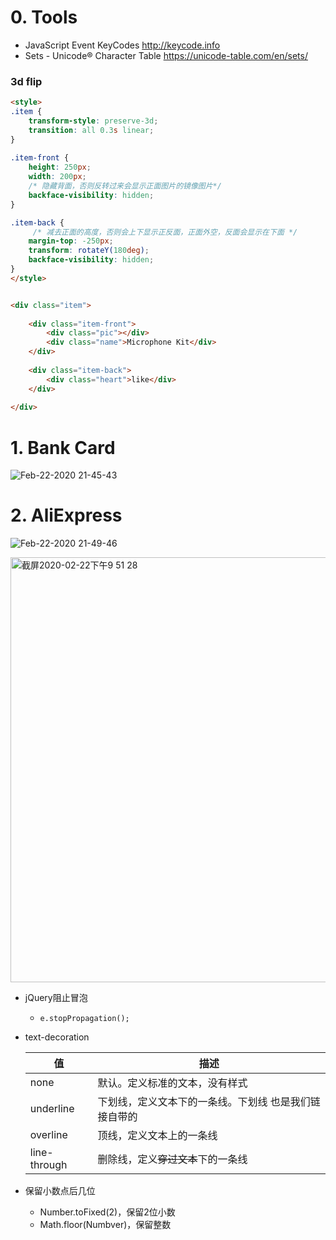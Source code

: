 

# 0. Tools
- JavaScript Event KeyCodes http://keycode.info
- Sets - Unicode® Character Table https://unicode-table.com/en/sets/


### 3d flip
```html
<style>
.item {
    transform-style: preserve-3d;
    transition: all 0.3s linear;
}
  
.item-front {
    height: 250px;
    width: 200px;
    /* 隐藏背面，否则反转过来会显示正面图片的镜像图片*/
    backface-visibility: hidden;  
}

.item-back {
     /* 减去正面的高度，否则会上下显示正反面，正面外空，反面会显示在下面 */
    margin-top: -250px;           
    transform: rotateY(180deg);
    backface-visibility: hidden;
}
</style>


<div class="item">
  
    <div class="item-front">
        <div class="pic"></div>
        <div class="name">Microphone Kit</div>
    </div>
  
    <div class="item-back">
        <div class="heart">like</div>
    </div>
  
</div>
```



# 1. Bank Card

![Feb-22-2020 21-45-43](https://user-images.githubusercontent.com/26485327/75093445-b8270900-55bc-11ea-8ce0-740793dd5663.gif)


# 2. AliExpress
![Feb-22-2020 21-49-46](https://user-images.githubusercontent.com/26485327/75093503-4602f400-55bd-11ea-8a43-f4b9b367e8a4.gif)

<img width="680" alt="截屏2020-02-22下午9 51 28" src="https://user-images.githubusercontent.com/26485327/75093533-7cd90a00-55bd-11ea-82b8-825395e88872.png">


- jQuery阻止冒泡                
  - `e.stopPropagation();` 

- text-decoration

  |值|描述|
  |-|-|
  |none|默认。定义标准的文本，没有样式|
  |underline|下划线，定义文本下的一条线。下划线 也是我们链接自带的|
  |overline|顶线，定义文本上的一条线|
  |line-through|删除线，定义~~穿过文本~~下的一条线|

- 保留小数点后几位 
  - Number.toFixed(2)，保留2位小数
  - Math.floor(Numbver)，保留整数
  
